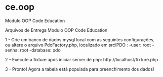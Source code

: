 # ce.oop
Modulo OOP Code Education

Arquivos de Entrega Modulo OOP Code Education

1 - Crie um banco de dados mysql local com as seguintes configurações, ou altere o arquivo PdoFactory.php, localizado em src\PDO :
-user: root
-senha: root
-database: pdo
 
2 - Execute a fixture após iniciar server de php:
http://localhost/fixture.php

3 - Pronto! Agora a tabela está populada para preenchimento dos dados!
